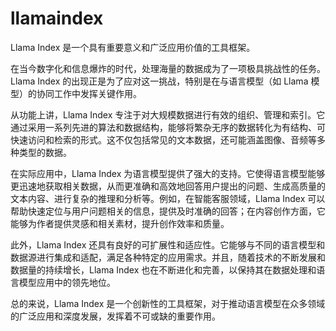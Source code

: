 # llamaindex
Llama Index 是一个具有重要意义和广泛应用价值的工具框架。

在当今数字化和信息爆炸的时代，处理海量的数据成为了一项极具挑战性的任务。Llama Index 的出现正是为了应对这一挑战，特别是在与语言模型（如 Llama 模型）的协同工作中发挥关键作用。

从功能上讲，Llama Index 专注于对大规模数据进行有效的组织、管理和索引。它通过采用一系列先进的算法和数据结构，能够将繁杂无序的数据转化为有结构、可快速访问和检索的形式。这不仅包括常见的文本数据，还可能涵盖图像、音频等多种类型的数据。

在实际应用中，Llama Index 为语言模型提供了强大的支持。它使得语言模型能够更迅速地获取相关数据，从而更准确和高效地回答用户提出的问题、生成高质量的文本内容、进行复杂的推理和分析等。例如，在智能客服领域，Llama Index 可以帮助快速定位与用户问题相关的信息，提供及时准确的回答；在内容创作方面，它能够为作者提供灵感和相关素材，提升创作效率和质量。

此外，Llama Index 还具有良好的可扩展性和适应性。它能够与不同的语言模型和数据源进行集成和适配，满足各种特定的应用需求。并且，随着技术的不断发展和数据量的持续增长，Llama Index 也在不断进化和完善，以保持其在数据处理和语言模型应用中的领先地位。

总的来说，Llama Index 是一个创新性的工具框架，对于推动语言模型在众多领域的广泛应用和深度发展，发挥着不可或缺的重要作用。
